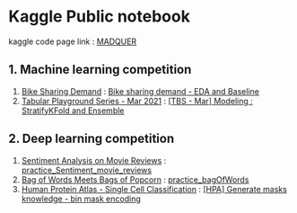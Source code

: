 # Kaggle Public notebook
kaggle code page link : [MADQUER](https://www.kaggle.com/madquer/code)

## 1. Machine learning competition
1) [Bike Sharing Demand](https://www.kaggle.com/c/bike-sharing-demand) : [Bike sharing demand - EDA and Baseline](https://www.kaggle.com/madquer/bike-sharing-demand-eda-and-baseline)
2) [Tabular Playground Series - Mar 2021](https://www.kaggle.com/c/tabular-playground-series-mar-2021/overview) : [[TBS - Mar] Modeling : StratifyKFold and Ensemble](https://www.kaggle.com/madquer/tbs-mar-modeling-stratifykfold-and-ensemble)

## 2. Deep learning competition
1) [Sentiment Analysis on Movie Reviews](https://www.kaggle.com/c/sentiment-analysis-on-movie-reviews) : [practice_Sentiment_movie_reviews](https://www.kaggle.com/madquer/practice-sentiment-movie-reviews/) 
2) [Bag of Words Meets Bags of Popcorn](https://www.kaggle.com/c/word2vec-nlp-tutorial/data) : [practice_bagOfWords](https://www.kaggle.com/madquer/practice-bagofwords/)
3) [Human Protein Atlas - Single Cell Classification](https://www.kaggle.com/c/hpa-single-cell-image-classification) : [[HPA] Generate masks knowledge - bin mask encoding](https://www.kaggle.com/madquer/hpa-generate-masks-knowledge-bin-mask-encoding)
